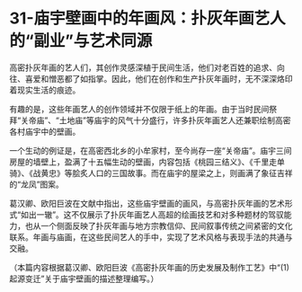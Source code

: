 # 31-庙宇壁画中的年画风：扑灰年画艺人的“副业”与艺术同源

高密扑灰年画的艺人们，其创作灵感深植于民间生活，他们对老百姓的追求、向往、喜爱和憎恶都了如指掌。因此，他们在创作和生产扑灰年画时，无不深深烙印着现实生活的痕迹。

有趣的是，这些年画艺人的创作领域并不仅限于纸上的年画。由于当时民间祭拜“关帝庙”、“土地庙”等庙宇的风气十分盛行，许多扑灰年画艺人还兼职绘制高密各村庙宇中的壁画。

一个生动的例证是，在高密西北乡的小牟家村，至今尚存一座“关帝庙”。庙宇三间房屋的墙壁上，盈满了十五幅生动的壁画，内容包括《桃园三结义》、《千里走单骑》、《战黄忠》等脍炙人口的三国故事。而在庙宇的屋梁之上，则画满了象征吉祥的“龙凤”图案。

葛汉卿、欧阳巨波在文献中指出，这些庙宇壁画的画风，与高密扑灰年画的艺术形式“如出一辙”。这不仅展示了扑灰年画艺人高超的绘画技艺和对多种题材的驾驭能力，也从一个侧面反映了扑灰年画与地方宗教信仰、民间叙事传统之间紧密的文化联系。年画与庙画，在这些民间艺人的手中，实现了艺术风格与表现手法的共通与交融。

（本篇内容根据葛汉卿、欧阳巨波《高密扑灰年画的历史发展及制作工艺》中“(1)起源变迁”关于庙宇壁画的描述整理编写。）
